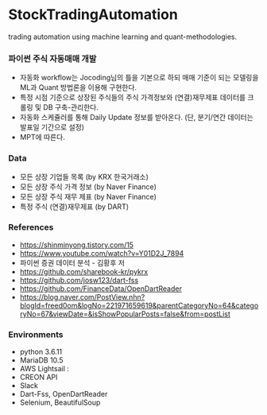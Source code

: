 # StockTradingAutomation
trading automation using machine learning and quant-methodologies.

### 파이썬 주식 자동매매 개발
* 자동화 workflow는 Jocoding님의 틀을 기본으로 하되 매매 기준이 되는 모델링을 ML과 Quant 방법론을 이용해 구현한다.
* 특정 시점 기준으로 상장된 주식들의 주식 가격정보와 (연결)재무제표 데이터를 크롤링 및 DB 구축-관리한다.
* 자동화 스케쥴러를 통해 Daily Update 정보를 받아온다. (단, 분기/연간 데이터는 발표일 기간으로 설정)
* MPT에 따른다.

### Data
* 모든 상장 기업들 목록 (by KRX 한국거래소)
* 모든 상장 주식 가격 정보 (by Naver Finance)
* 모든 상장 주식 재무 제표 (by Naver Finance)
* 특정 주식 (연결)재무제표 (by DART)

### References
* https://shinminyong.tistory.com/15
* https://www.youtube.com/watch?v=Y01D2J_7894
* 파이썬 증권 데이터 분석 - 김황후 저
* https://github.com/sharebook-kr/pykrx
* https://github.com/josw123/dart-fss
* https://github.com/FinanceData/OpenDartReader
* https://blog.naver.com/PostView.nhn?blogId=freed0om&logNo=221971659619&parentCategoryNo=64&categoryNo=67&viewDate=&isShowPopularPosts=false&from=postList

### Environments
* python 3.6.11
* MariaDB 10.5
* AWS Lightsail :
* CREON API
* Slack
* Dart-Fss, OpenDartReader
* Selenium, BeautifulSoup
